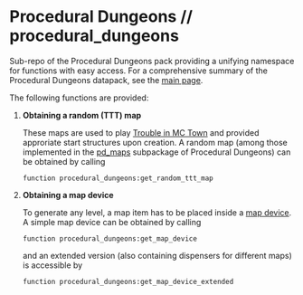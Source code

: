 # Procedural Dungeons // procedural_dungeons

Sub-repo of the Procedural Dungeons pack providing a unifying namespace for functions with easy access. For a comprehensive summary of the Procedural Dungeons datapack, see the [main page](https://github.com/janattig/Procedural-Dungeons).

The following functions are provided:

1. **Obtaining a random (TTT) map**

    These maps are used to play [Trouble in MC Town](https://github.com/janattig/Trouble-In-MC-Town) and provided approriate start structures upon creation. A random map (among those implemented in the [pd_maps](../pd_maps/) subpackage of Procedural Dungeons) can be obtained by calling
    ```mcfunction
    function procedural_dungeons:get_random_ttt_map
    ```

2. **Obtaining a map device**

    To generate any level, a map item has to be placed inside a [map device](../pd_maps#map-device). A simple map device can be obtained by calling
    ```mcfunction
    function procedural_dungeons:get_map_device
    ```
    and an extended version (also containing dispensers for different maps) is accessible by
    ```mcfunction
    function procedural_dungeons:get_map_device_extended
    ```
